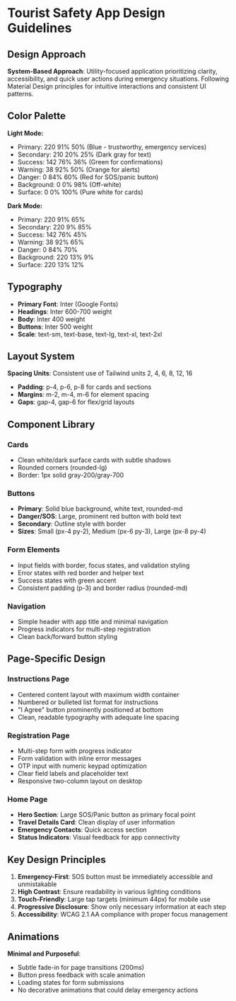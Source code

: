 # Tourist Safety App Design Guidelines

## Design Approach
**System-Based Approach**: Utility-focused application prioritizing clarity, accessibility, and quick user actions during emergency situations. Following Material Design principles for intuitive interactions and consistent UI patterns.

## Color Palette
**Light Mode:**
- Primary: 220 91% 50% (Blue - trustworthy, emergency services)
- Secondary: 210 20% 25% (Dark gray for text)
- Success: 142 76% 36% (Green for confirmations)
- Warning: 38 92% 50% (Orange for alerts)
- Danger: 0 84% 60% (Red for SOS/panic button)
- Background: 0 0% 98% (Off-white)
- Surface: 0 0% 100% (Pure white for cards)

**Dark Mode:**
- Primary: 220 91% 65%
- Secondary: 220 9% 85%
- Success: 142 76% 45%
- Warning: 38 92% 65%
- Danger: 0 84% 70%
- Background: 220 13% 9%
- Surface: 220 13% 12%

## Typography
- **Primary Font**: Inter (Google Fonts)
- **Headings**: Inter 600-700 weight
- **Body**: Inter 400 weight
- **Buttons**: Inter 500 weight
- **Scale**: text-sm, text-base, text-lg, text-xl, text-2xl

## Layout System
**Spacing Units**: Consistent use of Tailwind units 2, 4, 6, 8, 12, 16
- **Padding**: p-4, p-6, p-8 for cards and sections
- **Margins**: m-2, m-4, m-6 for element spacing
- **Gaps**: gap-4, gap-6 for flex/grid layouts

## Component Library

### Cards
- Clean white/dark surface cards with subtle shadows
- Rounded corners (rounded-lg)
- Border: 1px solid gray-200/gray-700

### Buttons
- **Primary**: Solid blue background, white text, rounded-md
- **Danger/SOS**: Large, prominent red button with bold text
- **Secondary**: Outline style with border
- **Sizes**: Small (px-4 py-2), Medium (px-6 py-3), Large (px-8 py-4)

### Form Elements
- Input fields with border, focus states, and validation styling
- Error states with red border and helper text
- Success states with green accent
- Consistent padding (p-3) and border radius (rounded-md)

### Navigation
- Simple header with app title and minimal navigation
- Progress indicators for multi-step registration
- Clean back/forward button styling

## Page-Specific Design

### Instructions Page
- Centered content layout with maximum width container
- Numbered or bulleted list format for instructions
- "I Agree" button prominently positioned at bottom
- Clean, readable typography with adequate line spacing

### Registration Page
- Multi-step form with progress indicator
- Form validation with inline error messages
- OTP input with numeric keypad optimization
- Clear field labels and placeholder text
- Responsive two-column layout on desktop

### Home Page
- **Hero Section**: Large SOS/Panic button as primary focal point
- **Travel Details Card**: Clean display of user information
- **Emergency Contacts**: Quick access section
- **Status Indicators**: Visual feedback for app connectivity

## Key Design Principles
1. **Emergency-First**: SOS button must be immediately accessible and unmistakable
2. **High Contrast**: Ensure readability in various lighting conditions
3. **Touch-Friendly**: Large tap targets (minimum 44px) for mobile use
4. **Progressive Disclosure**: Show only necessary information at each step
5. **Accessibility**: WCAG 2.1 AA compliance with proper focus management

## Animations
**Minimal and Purposeful**:
- Subtle fade-in for page transitions (200ms)
- Button press feedback with scale animation
- Loading states for form submissions
- No decorative animations that could delay emergency actions